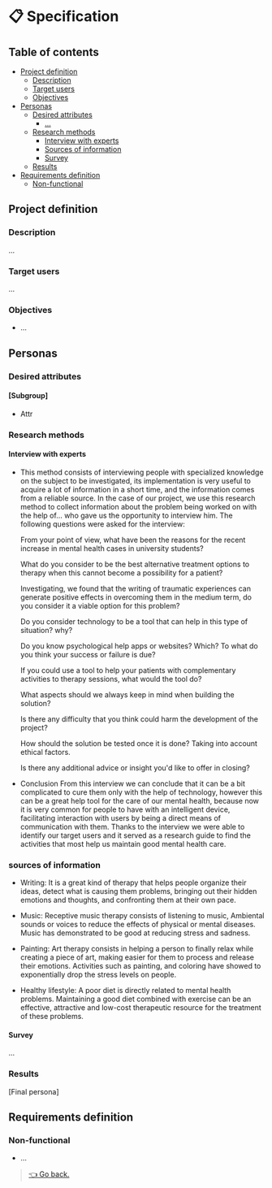 # 📋 Specification

## Table of contents

- [Project definition](#project-definition)
  - [Description](#description)
  - [Target users](#target-users)
  - [Objectives](#objectives)
- [Personas](#personas)
  - [Desired attributes](#desired-attributes)
    - [...](#)
  - [Research methods](#research-methods)
    - [Interview with experts](#interview-with-experts)
    - [Sources of information](#sources-of-information)
    - [Survey](#survey)
  - [Results](#results)
- [Requirements definition](#requirements-definition)
  - [Non-functional](#non-functional)

## Project definition

### Description

...

### Target users

...

### Objectives

- ...

## Personas

### Desired attributes

#### [Subgroup]

- Attr

### Research methods

#### Interview with experts

- This method consists of interviewing people with specialized knowledge on the subject to be investigated, its implementation is very useful to acquire a lot of information in a short time, and the information comes from a reliable source. In the case of our project, we use this research method to collect information about the problem being worked on with the help of... who gave us the opportunity to interview him. The following questions were asked for the interview:

     From your point of view, what have been the reasons for the recent increase in mental health cases in university students?

     What do you consider to be the best alternative treatment options to therapy when this cannot become a possibility for a patient?

     Investigating, we found that the writing of traumatic experiences can generate positive effects in overcoming them in the medium term, do you consider it a viable option for this problem?

     Do you consider technology to be a tool that can help in this type of situation? why?

     Do you know psychological help apps or websites? Which? To what do you think your success or failure is due?

     If you could use a tool to help your patients with complementary activities to therapy sessions, what would the tool do?

     What aspects should we always keep in mind when building the solution?

     Is there any difficulty that you think could harm the development of the project?

     How should the solution be tested once it is done? Taking into account ethical factors.

     Is there any additional advice or insight you'd like to offer in closing?
- Conclusion
     From this interview we can conclude that it can be a bit complicated to cure them only with the help of technology, however this can be a great help tool for the care of our mental health, because now it is very common for people to have with an intelligent device, facilitating interaction with users by being a direct means of communication with them. Thanks to the interview we were able to identify our target users and it served as a research guide to find the activities that most help us maintain good mental health care.

### sources of information

   - Writing: It is a great kind of therapy that helps people organize their ideas, detect what is causing them problems, bringing out their hidden emotions and thoughts, and confronting them at their own pace.​

   - Music: Receptive music therapy consists of listening to music, Ambiental sounds or voices to reduce the effects of physical or mental diseases. Music has demonstrated to be good at reducing stress and sadness.​

   - Painting: Art therapy consists in helping a person to finally relax while creating a piece of art, making easier for them to process and release their emotions. Activities such as painting, and coloring have showed to exponentially drop the stress levels on people.​

   - Healthy lifestyle: A poor diet is directly related to mental health problems. Maintaining a good diet combined with exercise can be an effective, attractive and low-cost therapeutic resource for the treatment of these problems.


#### Survey

...

### Results

[Final persona]

## Requirements definition

### Non-functional

- ...

> [👈 Go back.](./index.md)
